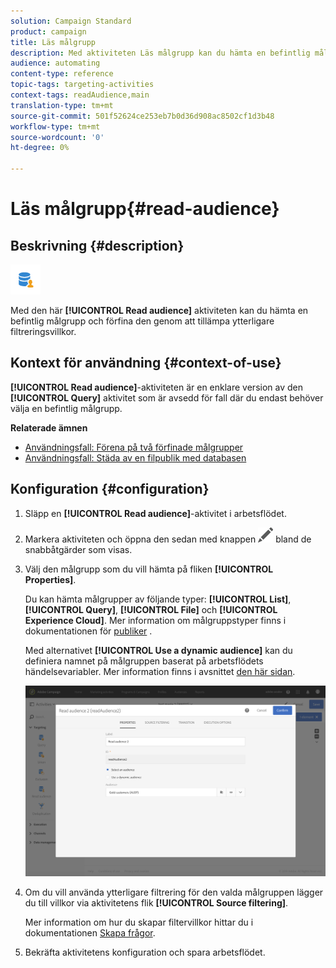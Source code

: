 ```yaml
---
solution: Campaign Standard
product: campaign
title: Läs målgrupp
description: Med aktiviteten Läs målgrupp kan du hämta en befintlig målgrupp och förfina den genom att tillämpa ytterligare filtreringsvillkor.
audience: automating
content-type: reference
topic-tags: targeting-activities
context-tags: readAudience,main
translation-type: tm+mt
source-git-commit: 501f52624ce253eb7b0d36d908ac8502cf1d3b48
workflow-type: tm+mt
source-wordcount: '0'
ht-degree: 0%

---
```



# Läs målgrupp{#read-audience}

## Beskrivning {#description}

![](assets/prefill.png)

Med den här **[!UICONTROL Read audience]** aktiviteten kan du hämta en befintlig målgrupp och förfina den genom att tillämpa ytterligare filtreringsvillkor.

## Kontext för användning {#context-of-use}

**[!UICONTROL Read audience]**-aktiviteten är en enklare version av den **[!UICONTROL Query]** aktivitet som är avsedd för fall där du endast behöver välja en befintlig målgrupp.

**Relaterade ämnen**

* [Användningsfall: Förena på två förfinade målgrupper](../../automating/using/union-on-two-refined-audiences.md)
* [Användningsfall: Städa av en filpublik med databasen](../../automating/using/reconcile-file-audience-with-database.md)

## Konfiguration {#configuration}

1. Släpp en **[!UICONTROL Read audience]**-aktivitet i arbetsflödet.
1. Markera aktiviteten och öppna den sedan med knappen ![](assets/edit_darkgrey-24px.png) bland de snabbåtgärder som visas.
1. Välj den målgrupp som du vill hämta på fliken **[!UICONTROL Properties]**.

   Du kan hämta målgrupper av följande typer: **[!UICONTROL List]**, **[!UICONTROL Query]**, **[!UICONTROL File]** och **[!UICONTROL Experience Cloud]**.  Mer information om målgruppstyper finns i dokumentationen för [publiker](../../audiences/using/about-audiences.md) .

   Med alternativet **[!UICONTROL Use a dynamic audience]** kan du definiera namnet på målgruppen baserat på arbetsflödets händelsevariabler.  Mer information finns i avsnittet [den här sidan](../../automating/using/customizing-workflow-external-parameters.md).

   ![](assets/readaudience_activity1.png)

1. Om du vill använda ytterligare filtrering för den valda målgruppen lägger du till villkor via aktivitetens flik **[!UICONTROL Source filtering]**.

   Mer information om hur du skapar filtervillkor hittar du i dokumentationen [Skapa frågor](../../automating/using/editing-queries.md#creating-queries).

1. Bekräfta aktivitetens konfiguration och spara arbetsflödet.
